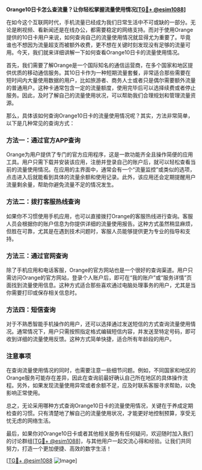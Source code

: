 **Orange10日卡怎么查流量？让你轻松掌握流量使用情况[[TG💪+ @esim1088](https://t.me/s/esim1088)]**

在如今这个互联网时代，手机流量已经成为我们日常生活中不可或缺的一部分。无论是刷视频、看新闻还是在线办公，都需要稳定的网络支持。而对于使用Orange提供的10日卡用户来说，如何查询自己的流量使用情况就显得尤为重要了。毕竟谁也不想因为流量超支而被额外收费，更不想在关键时刻发现没有足够的流量可用。今天，我们就来详细讲解一下如何查看Orange10日卡的流量使用情况。

首先，我们需要了解Orange是一个国际知名的通信运营商，在多个国家和地区提供优质的移动通信服务。其10日卡作为一种短期流量套餐，非常适合那些需要在短时间内大量使用数据的用户，比如旅游者、商务人士或者只是偶尔需要额外流量的普通用户。这种卡通常包含一定的流量额度，使用完毕后可以选择续费或者停止服务。因此，及时了解自己的流量使用状况，可以帮助我们合理规划和管理流量资源。

那么，具体该如何查询Orange10日卡的流量使用情况呢？其实，方法非常简单，以下是几种常见的查询方式：

### 方法一：通过官方APP查询

Orange为用户提供了专门的官方应用程序，这是一款功能齐全且操作简便的应用工具。用户只需下载并安装该应用，注册并登录自己的账户后，就可以轻松查看当前的流量使用情况。在应用的主界面中，通常会有一个“流量监控”或类似的选项，点击进入后就能看到具体的流量余额和使用记录。此外，该应用还会定期提醒用户流量剩余量，帮助你避免流量不足的情况发生。

### 方法二：拨打客服热线查询

如果你不习惯使用手机应用，也可以直接拨打Orange的客服热线进行查询。客服人员会根据你的账户信息为你提供详细的流量使用报告。这种方式虽然稍显麻烦，但胜在可靠，尤其是在遇到技术问题时，客服人员能够提供更为专业的指导和支持。

### 方法三：通过官网查询

除了手机应用和电话客服，Orange的官方网站也是一个很好的查询渠道。用户只需访问Orange的官方网站，登录个人账户后，即可在“我的账户”或“服务详情”页面找到流量使用信息。这种方式适合那些喜欢通过电脑处理事务的用户，尤其是当你需要打印或保存相关信息时。

### 方法四：短信查询

对于不熟悉智能手机操作的用户，还可以选择通过发送短信的方式查询流量使用情况。通常情况下，用户只需按照指定格式编辑短信内容，并发送至特定号码，即可收到详细的流量使用反馈。这种方式简单快捷，适合所有年龄段的用户。

### 注意事项

在查询流量使用情况的同时，也需要注意一些细节问题。例如，不同国家和地区的Orange服务可能存在差异，因此在查询前最好确认自己所在地区的具体操作流程。另外，如果发现流量使用异常或者余额不足，应及时联系客服寻求帮助，以免影响正常使用。

总之，无论采用哪种方式查询Orange10日卡的流量使用情况，关键在于养成定期检查的习惯。只有清楚地了解自己的流量使用状况，才能更好地控制预算，享受无忧无虑的网络生活。

最后，如果你对Orange10日卡或者其他相关服务有任何疑问，欢迎随时加入我们的讨论群组[[TG💪+ @esim1088](https://t.me/s/esim1088)]，与其他用户一起交流心得和经验。让我们共同努力，打造一个更加便捷、高效的数字生活！ 

[[TG💪+ @esim1088](https://t.me/s/esim1088) ![Image](https://i.postimg.cc/4NQfJmqS/Snipaste-2025-05-13-00-14-12.png)]
